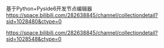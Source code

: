 基于Python+Pyside6开发节点编辑器  
https://space.bilibili.com/282638845/channel/collectiondetail?sid=1028480&ctype=0  

https://space.bilibili.com/282638845/channel/collectiondetail?sid=1028548&ctype=0
